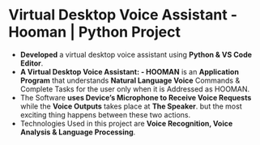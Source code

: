 # Virtual Desktop Voice Assistant -Hooman | Python Project

- **Developed** a virtual desktop voice assistant using **Python & VS Code Editor**.
- **A Virtual Desktop Voice Assistant: - HOOMAN** is an **Application Program** that understands **Natural Language Voice**
Commands & Complete Tasks for the user only when it is Addressed as HOOMAN.
- The Software **uses Device’s Microphone to Receive Voice Requests** while the **Voice Outputs** takes place at **The Speaker**. but 
the most exciting thing happens between these two actions.
- Technologies Used in this project are **Voice Recognition, Voice Analysis & Language Processing**.
